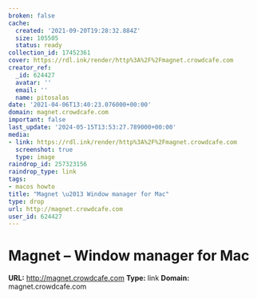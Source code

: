 ```yaml
---
broken: false
cache:
  created: '2021-09-20T19:28:32.884Z'
  size: 105505
  status: ready
collection_id: 17452361
cover: https://rdl.ink/render/http%3A%2F%2Fmagnet.crowdcafe.com
creator_ref:
  _id: 624427
  avatar: ''
  email: ''
  name: pitosalas
date: '2021-04-06T13:40:23.076000+00:00'
domain: magnet.crowdcafe.com
important: false
last_update: '2024-05-15T13:53:27.789000+00:00'
media:
- link: https://rdl.ink/render/http%3A%2F%2Fmagnet.crowdcafe.com
  screenshot: true
  type: image
raindrop_id: 257323156
raindrop_type: link
tags:
- macos howto
title: "Magnet \u2013 Window manager for Mac"
type: drop
url: http://magnet.crowdcafe.com
user_id: 624427
---
```


# Magnet – Window manager for Mac

**URL:** http://magnet.crowdcafe.com
**Type:** link
**Domain:** magnet.crowdcafe.com
